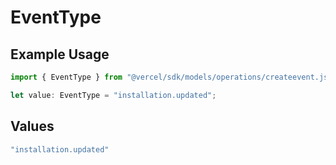 # EventType

## Example Usage

```typescript
import { EventType } from "@vercel/sdk/models/operations/createevent.js";

let value: EventType = "installation.updated";
```

## Values

```typescript
"installation.updated"
```